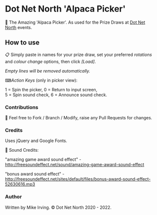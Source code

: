 # Dot Net North 'Alpaca Picker'
🦙 The Amazing 'Alpaca Picker'. As used for the Prize Draws at [Dot Net North](https://www.meetup.com/DotNetNorth) events.

## How to use

📋 Simply paste in names for your prize draw, set your preferred _rotations_ and _colour change_ options, then click _[Load]_.

_Empty lines will be removed automatically._  
  

⌨_Action Keys_ (only in picker view):

1 = Spin the picker, 0 = Return to input screen,  
5 = Spin sound check, 6 = Announce sound check.

### Contributions

🍴 Feel free to Fork / Branch / Modify, raise any Pull Requests for changes.

### Credits

Uses jQuery and Google Fonts.  

🎵 Sound Credits:

"amazing game award sound effect" - http://freesoundeffect.net/sound/amazing-game-award-sound-effect

"bonus award sound effect" - http://freesoundeffect.net/sites/default/files/bonus-award-sound-effect-52630616.mp3

### Author

Written by Mike Irving. © Dot Net North 2020 - 2022.
